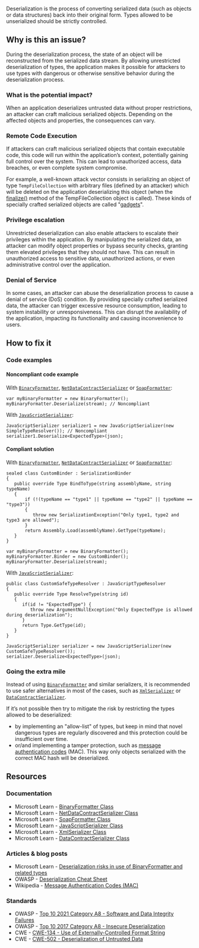 Deserialization is the process of converting serialized data (such as objects or data structures) back into their original form. Types allowed to
be unserialized should be strictly controlled.

## Why is this an issue?

During the deserialization process, the state of an object will be reconstructed from the serialized data stream. By allowing unrestricted
deserialization of types, the application makes it possible for attackers to use types with dangerous or otherwise sensitive behavior during the
deserialization process.

### What is the potential impact?

When an application deserializes untrusted data without proper restrictions, an attacker can craft malicious serialized objects. Depending on the
affected objects and properties, the consequences can vary.

### Remote Code Execution

If attackers can craft malicious serialized objects that contain executable code, this code will run within the application’s context, potentially
gaining full control over the system. This can lead to unauthorized access, data breaches, or even complete system compromise.

For example, a well-known attack vector consists in serializing an object of type `TempFileCollection`
with arbitrary files (defined by an attacker) which will be deleted on the application deserializing this object (when the [finalize()](https://docs.microsoft.com/en-us/dotnet/api/system.codedom.compiler.tempfilecollection.finalize?view=netframework-4.8) method of
the TempFileCollection object is called). These kinds of specially crafted serialized objects are called "[gadgets](https://github.com/pwntester/ysoserial.net)".

### Privilege escalation

Unrestricted deserialization can also enable attackers to escalate their privileges within the application. By manipulating the serialized data, an
attacker can modify object properties or bypass security checks, granting them elevated privileges that they should not have. This can result in
unauthorized access to sensitive data, unauthorized actions, or even administrative control over the application.

### Denial of Service

In some cases, an attacker can abuse the deserialization process to cause a denial of service (DoS) condition. By providing specially crafted
serialized data, the attacker can trigger excessive resource consumption, leading to system instability or unresponsiveness. This can disrupt the
availability of the application, impacting its functionality and causing inconvenience to users.

## How to fix it

### Code examples

#### Noncompliant code example

With [`BinaryFormatter`](https://learn.microsoft.com/en-us/dotnet/api/system.runtime.serialization.formatters.binary.binaryformatter),
[`NetDataContractSerializer`](https://learn.microsoft.com/en-us/dotnet/api/system.runtime.serialization.netdatacontractserializer)
or [`SoapFormatter`](https://learn.microsoft.com/en-us/dotnet/api/system.runtime.serialization.formatters.soap.soapformatter):

    var myBinaryFormatter = new BinaryFormatter();
    myBinaryFormatter.Deserialize(stream); // Noncompliant

With [`JavaScriptSerializer`](https://learn.microsoft.com/en-us/dotnet/api/system.web.script.serialization.javascriptserializer):

    JavaScriptSerializer serializer1 = new JavaScriptSerializer(new SimpleTypeResolver()); // Noncompliant
    serializer1.Deserialize<ExpectedType>(json);

#### Compliant solution

With [`BinaryFormatter`](https://learn.microsoft.com/en-us/dotnet/api/system.runtime.serialization.formatters.binary.binaryformatter),
[`NetDataContractSerializer`](https://learn.microsoft.com/en-us/dotnet/api/system.runtime.serialization.netdatacontractserializer)
or [`SoapFormatter`](https://learn.microsoft.com/en-us/dotnet/api/system.runtime.serialization.formatters.soap.soapformatter):

    sealed class CustomBinder : SerializationBinder
    {
       public override Type BindToType(string assemblyName, string typeName)
       {
           if (!(typeName == "type1" || typeName == "type2" || typeName == "type3"))
           {
              throw new SerializationException("Only type1, type2 and type3 are allowed");
           }
           return Assembly.Load(assemblyName).GetType(typeName);
       }
    }
    
    var myBinaryFormatter = new BinaryFormatter();
    myBinaryFormatter.Binder = new CustomBinder();
    myBinaryFormatter.Deserialize(stream);

With [`JavaScriptSerializer`](https://learn.microsoft.com/en-us/dotnet/api/system.web.script.serialization.javascriptserializer):

    public class CustomSafeTypeResolver : JavaScriptTypeResolver
    {
       public override Type ResolveType(string id)
       {
          if(id != "ExpectedType") {
             throw new ArgumentNullException("Only ExpectedType is allowed during deserialization");
          }
          return Type.GetType(id);
       }
    }
    
    JavaScriptSerializer serializer = new JavaScriptSerializer(new CustomSafeTypeResolver());
    serializer.Deserialize<ExpectedType>(json);

### Going the extra mile

Instead of using [`BinaryFormatter`](https://learn.microsoft.com/en-us/dotnet/api/system.runtime.serialization.formatters.binary.binaryformatter)
and similar serializers, it is recommended to use safer alternatives in most of the cases, such as [`XmlSerializer`](https://learn.microsoft.com/en-us/dotnet/api/system.xml.serialization.xmlserializer) or [`DataContractSerializer`](https://learn.microsoft.com/en-us/dotnet/api/system.runtime.serialization.datacontractserializer).

If it’s not possible then try to mitigate the risk by restricting the types allowed to be deserialized:

-  by implementing an "allow-list" of types, but keep in mind that novel dangerous types are regularly discovered and this protection could be
  insufficient over time.
-  or/and implementing a tamper protection, such as [message authentication codes](https://en.wikipedia.org/wiki/HMAC) (MAC). This way
  only objects serialized with the correct MAC hash will be deserialized.

## Resources

### Documentation

-  Microsoft Learn - [BinaryFormatter Class](https://learn.microsoft.com/en-us/dotnet/api/system.runtime.serialization.formatters.binary.binaryformatter)
-  Microsoft Learn - [NetDataContractSerializer Class](https://learn.microsoft.com/en-us/dotnet/api/system.runtime.serialization.netdatacontractserializer)
-  Microsoft Learn - [SoapFormatter Class](https://learn.microsoft.com/en-us/dotnet/api/system.runtime.serialization.formatters.soap.soapformatter)
-  Microsoft Learn - [JavaScriptSerializer Class](https://learn.microsoft.com/en-us/dotnet/api/system.web.script.serialization.javascriptserializer)
-  Microsoft Learn - [XmlSerializer Class](https://learn.microsoft.com/en-us/dotnet/api/system.xml.serialization.xmlserializer)
-  Microsoft Learn - [DataContractSerializer Class](https://learn.microsoft.com/en-us/dotnet/api/system.runtime.serialization.datacontractserializer)

### Articles & blog posts

-  Microsoft Learn - [Deserialization
  risks in use of BinaryFormatter and related types](https://docs.microsoft.com/en-us/dotnet/standard/serialization/binaryformatter-security-guide?s=03)
-  OWASP - [Deserialization Cheat
  Sheet](https://github.com/OWASP/CheatSheetSeries/blob/master/cheatsheets/Deserialization_Cheat_Sheet.md)
-  Wikipedia - [Message Authentication Codes (MAC)](https://en.wikipedia.org/wiki/HMAC)

### Standards

-  OWASP - [Top 10 2021 Category A8 - Software and Data Integrity
  Failures](https://owasp.org/Top10/A08_2021-Software_and_Data_Integrity_Failures/)
-  OWASP - [Top 10 2017 Category A8 - Insecure
  Deserialization](https://owasp.org/www-project-top-ten/2017/A8_2017-Insecure_Deserialization)
-  CWE - [CWE-134 - Use of Externally-Controlled Format String](https://cwe.mitre.org/data/definitions/134)
-  CWE - [CWE-502 - Deserialization of Untrusted Data](https://cwe.mitre.org/data/definitions/502)